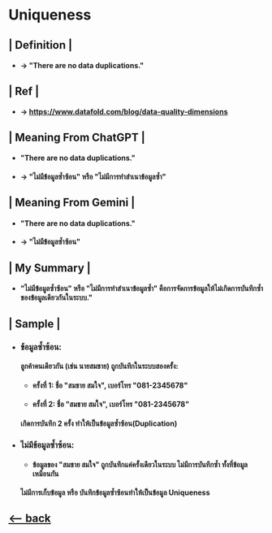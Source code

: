 # Uniqueness


## | Definition |

- #### -> "There are no data duplications."

  
## | Ref |

- #### -> https://www.datafold.com/blog/data-quality-dimensions


## | Meaning From ChatGPT | 
  - #### "There are no data duplications."
  
  - #### -> "ไม่มีข้อมูลซ้ำซ้อน" หรือ "ไม่มีการทำสำเนาข้อมูลซ้ำ"


## | Meaning From Gemini | 
  - #### "There are no data duplications."
  
  - #### -> "ไม่มีข้อมูลซ้ำซ้อน"


## | My Summary |
  - #### "ไม่มีข้อมูลซ้ำซ้อน" หรือ "ไม่มีการทำสำเนาข้อมูลซ้ำ" คือการจัดการข้อมูลให้ไม่เกิดการบันทึกซ้ำของข้อมูลเดียวกันในระบบ." 


## | Sample | 
  - ### ข้อมูลซ้ำซ้อน:

    #### ลูกค้าคนเดียวกัน (เช่น นายสมชาย) ถูกบันทึกในระบบสองครั้ง:
      - #### ครั้งที่ 1: ชื่อ "สมชาย สมใจ", เบอร์โทร "081-2345678"
      - #### ครั้งที่ 2: ชื่อ "สมชาย สมใจ", เบอร์โทร "081-2345678"

    #### เกิดการบันทึก 2 ครั้ง ทำให้เป็นข้อมูลซ้ำซ้อน(Duplication)


  - ### ไม่มีข้อมูลซ้ำซ้อน:      
      - #### ข้อมูลของ "สมชาย สมใจ" ถูกบันทึกแค่ครั้งเดียวในระบบ ไม่มีการบันทึกซ้ำ ทั้งที่ข้อมูลเหมือนกัน

    #### ไม่มีการเก็บข้อมูล หรือ บันทึกข้อมูลซ้ำซ้อนทำให้เป็นข้อมูล Uniqueness


## [<-- back](README.md)
